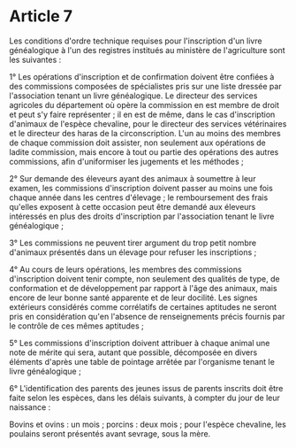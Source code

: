 # Article 7

Les conditions d'ordre technique requises pour l'inscription d'un livre généalogique à l'un des registres institués au ministère de l'agriculture sont les suivantes :

1° Les opérations d'inscription et de confirmation doivent être confiées à des commissions composées de spécialistes pris sur une liste dressée par l'association tenant un livre généalogique. Le directeur des services agricoles du département où opère la commission en est membre de droit et peut s'y faire représenter ; il en est de même, dans le cas d'inscription d'animaux de l'espèce chevaline, pour le directeur des services vétérinaires et le directeur des haras de la circonscription. L'un au moins des membres de chaque commission doit assister, non seulement aux opérations de ladite commission, mais encore à tout ou partie des opérations des autres commissions, afin d'uniformiser les jugements et les méthodes ;

2° Sur demande des éleveurs ayant des animaux à soumettre à leur examen, les commissions d'inscription doivent passer au moins une fois chaque année dans les centres d'élevage ; le remboursement des frais qu'elles exposent à cette occasion peut être demandé aux éleveurs intéressés en plus des droits d'inscription par l'association tenant le livre généalogique ;

3° Les commissions ne peuvent tirer argument du trop petit nombre d'animaux présentés dans un élevage pour refuser les inscriptions ;

4° Au cours de leurs opérations, les membres des commissions d'inscription doivent tenir compte, non seulement des qualités de type, de conformation et de développement par rapport à l'âge des animaux, mais encore de leur bonne santé apparente et de leur docilité. Les signes extérieurs considérés comme corrélatifs de certaines aptitudes ne seront pris en considération qu'en l'absence de renseignements précis fournis par le contrôle de ces mêmes aptitudes ;

5° Les commissions d'inscription doivent attribuer à chaque animal une note de mérite qui sera, autant que possible, décomposée en divers éléments d'après une table de pointage arrêtée par l'organisme tenant le livre généalogique ;

6° L'identification des parents des jeunes issus de parents inscrits doit être faite selon les espèces, dans les délais suivants, à compter du jour de leur naissance :

Bovins et ovins : un mois ; porcins : deux mois ; pour l'espèce chevaline, les poulains seront présentés avant sevrage, sous la mère.
